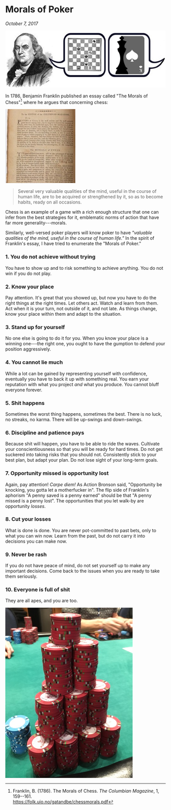 Morals of Poker
===============================================================================

*October 7, 2017*

![](img/franklin-chess-bubble-poker.jpg)

In 1786, Benjamin Franklin published an essay called "The Morals of Chess"[^Franklin1786]
where he argues that concerning chess:

<a href="img/franklin-morals-of-chess.jpg">
<img class="floatright" src="img/franklin-morals-of-chess-crop.jpg" title="Franklin, B. (1786). The Morals of Chess. *The Columbian Magazine*, 1, 159--161."/></a>

>   Several very valuable qualities of the mind, useful in the course of human life,
>   are to be acquired or strengthened by it, so as to become habits, ready on all
>   occasions.

Chess is an example of a game with a rich enough structure that one can 
infer from the best strategies for it,
emblematic norms of action that have far more generality---morals.

Similarly, well-versed poker players will know poker to have
*"valuable qualities of the mind, useful in the course of human life."*
In the spirit of Franklin's essay,
I have tried to enumerate the "Morals of Poker."

[^Franklin1786]: Franklin, B. (1786). The Morals of Chess. *The Columbian Magazine*, 1, 159--161.         
    <https://folk.uio.no/gatandbe/chessmorals.pdf>


### 1. You do not achieve without trying

You have to show up and to risk something to achieve anything.
You do not win if you do not play.


### 2. Know your place

Pay attention.
It's great that you showed up, but now you have to do the right things
at the right times.
Let others act. Watch and learn from them.
Act when it is your turn,
not outside of it, and not late.
As things change, know your place within them
and adapt to the situation.


### 3. Stand up for yourself

No one else is going to do it for you.
When you know your place is a winning one---the right one,
you ought to have the gumption to defend your position aggressively.


### 4. You cannot lie much

While a lot can be gained by representing yourself with confidence,
eventually you have to back it up with something real.
You earn your reputation with what you project *and* what you produce.
You cannot bluff everyone forever.


### 5. Shit happens

Sometimes the worst thing happens, sometimes the best.
There is no luck, no streaks, no karma.
There will be up-swings and down-swings.


### 6. Discipline and patience pays

Because shit will happen, you have to be able to ride the waves.
Cultivate your conscientiousness so that you will be ready for hard times.
Do not get suckered into taking risks that you should not.
Consistently stick to your best plan, but adapt your plan.
Do not lose sight of your long-term goals.


### 7. Opportunity missed is opportunity lost

Again, pay attention!
*Carpe diem!*
As Action Bronson said,
"Opportunity be knocking, you gotta let a motherfucker in".
The flip side of Franklin's aphorism "A penny saved is a penny earned"
should be that "A penny missed is a penny lost".
The opportunities that you let walk-by are opportunity *losses*.


### 8. Cut your losses

What is done is done.
You are never pot-committed to past bets,
only to what you can win now.
Learn from the past, but do not carry it into decisions you can make now.


### 9. Never be rash

If you do not have peace of mind, do not set yourself up to make any important decisions.
Come back to the issues when you are ready to take them seriously.


### 10. Everyone is full of shit

They are all apes, and you are too.


![](img/poker-stack-2017-11-03.jpg)


